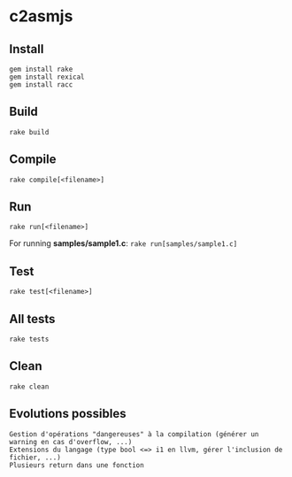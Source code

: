 # c2asmjs

## Install

    gem install rake
    gem install rexical
    gem install racc

## Build

    rake build
    
## Compile

    rake compile[<filename>]
    
## Run

    rake run[<filename>]
    
For running **samples/sample1.c**: `rake run[samples/sample1.c]`

## Test
    
    rake test[<filename>]
    
## All tests

    rake tests

## Clean

    rake clean
    
## Evolutions possibles
    Gestion d'opérations "dangereuses" à la compilation (générer un warning en cas d'overflow, ...)
    Extensions du langage (type bool <=> i1 en llvm, gérer l'inclusion de fichier, ...)
    Plusieurs return dans une fonction
    
    
    